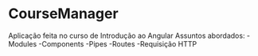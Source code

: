 # CourseManager

Aplicação feita no curso de Introdução ao Angular
Assuntos abordados:
-Modules
-Components
-Pipes
-Routes
-Requisição HTTP
